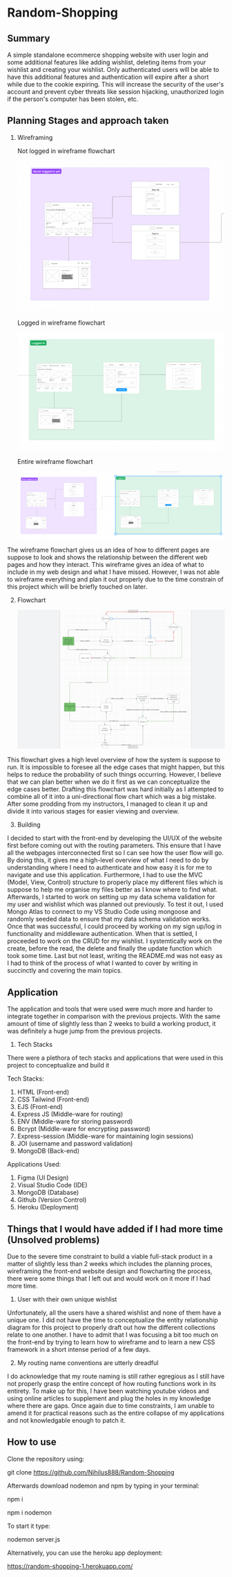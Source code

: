# Random-Shopping

## Summary

A simple standalone ecommerce shopping website with user login and some additional features like adding wishlist, deleting items from your wishlist
and creating your wishlist. Only authenticated users will be able to have this additional features and authentication will expire after
a short while due to the cookie expiring. This will increase the security of the user's account and prevent cyber threats like session
hijacking, unauthorized login if the person's computer has been stolen, etc.

## Planning Stages and approach taken

1. Wireframing

   Not logged in wireframe flowchart

   ![NotLoggedIn](public/img/NotLoggedIn.png)

   Logged in wireframe flowchart

   ![LoggedIn](public/img/LoggedIn.png)

   Entire wireframe flowchart

   ![Wireframe](public/img/Wireframe.png)


The wireframe flowchart gives us an idea of how to different pages are suppose to look and shows the relationship between the different web
pages and how they interact. This wireframe gives an idea of what to include in my web design and what I have missed. However, I was not able to wireframe everything and plan it out properly due to the time constrain of this project which will be briefly touched on later.

2. Flowchart

   ![Flowchart](public/img/Flowchart.png)

This flowchart gives a high level overview of how the system is suppose to run. It is impossible to foresee all the edge cases that might happen, but this helps to reduce the probability of such things occurring. However, I believe that we can plan better when we do it first as we can conceptualize the edge cases better. Drafting this flowchart was hard initially as I attempted to combine all of it into a uni-directional flow chart which was a big mistake. After some prodding from my instructors, I managed to clean it up and divide it into various stages for easier viewing and overview.

3. Building

I decided to start with the front-end by developing the UI/UX of the website first before coming out with the routing parameters. This ensure that I have all the webpages interconnected first so I can see how the user flow will go. By doing this, it gives me a high-level overview of what I need to do by understanding where I need to authenticate and how easy it is for me to navigate and use this application. Furthermore, I had to use the MVC (Model, View, Control) structure to properly place my different files which is suppose to help me organise my files better as I know where to find what. Afterwards, I started to work on setting up my data schema validation for my user and wishlist which was planned out previously. To test it out, I used Mongo Atlas to connect to my VS Studio Code using mongoose and randomly seeded data to ensure that my data schema validation works. Once that was successful, I could proceed by working on my sign up/log in functionality and middleware authentication. When that is settled, I proceeded to work on the CRUD for my wishlist. I systemtically work on the create, before the read, the delete and finally the update function which took some time. Last but not least, writing the README.md was not easy as I had to think of the process of what I wanted to cover by writing in succinctly and covering the main topics. 
 

## Application 

The application and tools that were used were much more and harder to integrate together in comparison with the previous projects. With the same amount of time of slightly less than 2 weeks to build a working product, it was definitely a huge jump from the previous projects.

1. Tech Stacks

There were a plethora of tech stacks and applications that were used in this project to conceptualize and build it

Tech Stacks:
1. HTML (Front-end)
2. CSS Tailwind (Front-end)
3. EJS (Front-end)
4. Express JS (Middle-ware for routing)
5. ENV (Middle-ware for storing password)
6. Bcrypt (Middle-ware for encrypting password)
7. Express-session (Middle-ware for maintaining login sessions)
8. JOI (username and password validation)
9. MongoDB (Back-end) 

Applications Used:

1. Figma (UI Design)
2. Visual Studio Code (IDE)
3. MongoDB (Database)
4. Github (Version Control)
5. Heroku (Deployment)

## Things that I would have added if I had more time (Unsolved problems)

Due to the severe time constraint to build a viable full-stack product in a matter of slightly less than 2 weeks which includes the planning proces, wireframing the front-end website design and flowcharting the process, there were some things that I left out and would work on it more if I had more time. 

1. User with their own unique wishlist

Unfortunately, all the users have a shared wishlist and none of them have a unique one. I did not have the time to conceptualize the entity relationship diagram for this project to properly draft out how the different collections relate to one another. I have to admit that I was focusing a bit too much on the front-end by trying to learn how to wireframe and to learn a new CSS framework in a short intense period of a few days.

2. My routing name conventions are utterly dreadful

I do acknowledge that my route naming is still rather egregious as I still have not properly grasp the entire concept of how routing functions work in its entirety. To make up for this, I have been watching youtube videos and using online articles to supplement and plug the holes in my knowledge where there are gaps. Once again due to time constraints, I am unable to amend it for practical reasons such as the entire collapse of my applications and not knowledgable enough to patch it. 


## How to use

Clone the repository using:

git clone https://github.com/Nihilus888/Random-Shopping

Afterwards download nodemon and npm by typing in your terminal:

npm i

npm i nodemon

To start it type:

nodemon server.js

Alternatively, you can use the heroku app deployment:

https://random-shopping-1.herokuapp.com/


